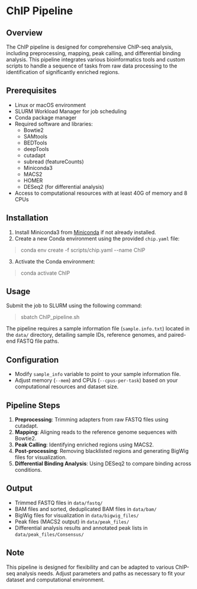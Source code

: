 # ChIP Pipeline

## Overview
The ChIP pipeline is designed for comprehensive ChIP-seq analysis, including preprocessing, mapping, peak calling, and differential binding analysis. This pipeline integrates various bioinformatics tools and custom scripts to handle a sequence of tasks from raw data processing to the identification of significantly enriched regions.

## Prerequisites
- Linux or macOS environment
- SLURM Workload Manager for job scheduling
- Conda package manager
- Required software and libraries:
  - Bowtie2
  - SAMtools
  - BEDTools
  - deepTools
  - cutadapt
  - subread (featureCounts)
  - Miniconda3
  - MACS2
  - HOMER
  - DESeq2 (for differential analysis)
- Access to computational resources with at least 40G of memory and 8 CPUs

## Installation
1. Install Miniconda3 from [Miniconda](https://docs.conda.io/en/latest/miniconda.html) if not already installed.
2. Create a new Conda environment using the provided `chip.yaml` file:

> conda env create -f scripts/chip.yaml --name ChIP

3. Activate the Conda environment:

> conda activate ChIP


## Usage
Submit the job to SLURM using the following command:

> sbatch ChIP_pipeline.sh

The pipeline requires a sample information file (`sample.info.txt`) located in the `data/` directory, detailing sample IDs, reference genomes, and paired-end FASTQ file paths.

## Configuration
- Modify `sample_info` variable to point to your sample information file.
- Adjust memory (`--mem`) and CPUs (`--cpus-per-task`) based on your computational resources and dataset size.

## Pipeline Steps
1. **Preprocessing**: Trimming adapters from raw FASTQ files using cutadapt.
2. **Mapping**: Aligning reads to the reference genome sequences with Bowtie2.
3. **Peak Calling**: Identifying enriched regions using MACS2.
4. **Post-processing**: Removing blacklisted regions and generating BigWig files for visualization.
5. **Differential Binding Analysis**: Using DESeq2 to compare binding across conditions.

## Output
- Trimmed FASTQ files in `data/fastq/`
- BAM files and sorted, deduplicated BAM files in `data/bam/`
- BigWig files for visualization in `data/bigwig_files/`
- Peak files (MACS2 output) in `data/peak_files/`
- Differential analysis results and annotated peak lists in `data/peak_files/Consensus/`

## Note
This pipeline is designed for flexibility and can be adapted to various ChIP-seq analysis needs. Adjust parameters and paths as necessary to fit your dataset and computational environment.
